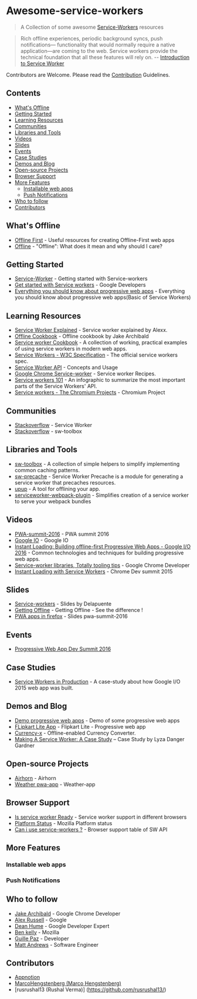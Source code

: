 # Awesome-service-workers

> A Collection of some awesome [Service-Workers](https://developer.mozilla.org/en-US/docs/Web/API/Service_Worker_API) resources

> Rich offline experiences, periodic background syncs, push notifications— functionality that would normally require a native application—are coming to the web. Service workers provide the technical foundation that all these features will rely on. -- [Introduction to Service Worker](http://www.html5rocks.com/en/tutorials/service-worker/introduction/)

Contributors are Welcome. Please read the [Contribution](https://github.com/mbj36/awesome-service-workers/blob/master/CONTRIBUTING.md) Guidelines. 

## Contents

- [What's Offline](#what's-offline)
- [Getting Started](#getting-started)
- [Learning Resources](#learning-resources)
- [Communities](#communities)
- [Libraries and Tools](#libraries-and-tools)
- [Videos](#videos)
- [Slides](#slides)
- [Events](#events)
- [Case Studies](#case-studies)
- [Demos and Blog](#demos-and-blog)
- [Open-source Projects](#open-source-projects)
- [Browser Support](#browser-support)
- [More Features](#more-features)
  - [Installable web apps](#installable-web-apps)
  - [Push Notifications](#push-notifications)
- [Who to follow](#who-to-follow)
- [Contributors](#contributors)

## What's Offline 

- [Offline First](https://github.com/pazguille/offline-first) - Useful resources for creating Offline-First web apps
- [Offline](http://www.html5rocks.com/en/tutorials/offline/whats-offline/) - "Offline": What does it mean and why should I care?

## Getting Started

- [Service-Worker](http://www.html5rocks.com/en/tutorials/service-worker/introduction/) - Getting started with Service-workers
- [Get started with Service workers](https://developers.google.com/web/fundamentals/getting-started/push-notifications/step-03?hl=en) - Google Developers
- [Everything you should know about progressive web apps](http://tutorialzine.com/2016/09/everything-you-should-know-about-progressive-web-apps/) - Everything you should know about progressive web apps(Basic of Service Workers)

## Learning Resources

- [Service Worker Explained](https://github.com/slightlyoff/ServiceWorker/blob/master/explainer.md) - Service worker explained by Alexx.
- [Offline Cookbook](https://jakearchibald.com/2014/offline-cookbook/) - Offline cookbook by Jake Archibald
- [Service worker Cookbook](https://serviceworke.rs/) - A collection of working, practical examples of using service workers in modern web apps.
- [Service Workers - W3C Specification](https://www.w3.org/TR/service-workers/) - The official service workers spec.
- [Service Worker API](https://developer.mozilla.org/en-US/docs/Web/API/Service_Worker_API) - Concepts and Usage
- [Google Chrome Service-worker](https://github.com/GoogleChrome/samples/tree/gh-pages/service-worker) - Service worker Recipes.
- [Service workers 101](https://github.com/delapuente/service-workers-101) - An infographic to summarize the most important parts of the Service Workers' API.
- [Service workers - The Chromium Projects](https://www.chromium.org/blink/serviceworker) - Chromium Project

## Communities

- [Stackoverflow](http://stackoverflow.com/questions/tagged/service-worker) - Service Worker
- [Stackoverflow](http://stackoverflow.com/questions/tagged/sw-toolbox) - sw-toolbox

## Libraries and Tools

- [sw-toolbox](https://github.com/GoogleChrome/sw-toolbox) - A collection of simple helpers to simplify implementing common caching patterns.
- [sw-precache](https://github.com/GoogleChrome/sw-precache) - Service Worker Precache is a module for generating a service worker that precaches resources.
- [upup](https://www.talater.com/upup/) - A tool for offlining your app.
- [serviceworker-webpack-plugin](https://github.com/oliviertassinari/serviceworker-webpack-plugin) - Simplifies creation of a service worker to serve your webpack bundles

## Videos

- [PWA-summit-2016](https://developers.google.com/web/shows/pwa-devsummit/?hl=en) - PWA summit 2016
- [Google IO](https://developers.google.com/web/shows/google-io/?hl=en) - Google IO
- [Instant Loading: Building offline-first Progressive Web Apps - Google I/O 2016](https://youtu.be/cmGr0RszHc8) - Common technologies and techniques for building progressive web apps.
- [Service-worker libraries, Totally tooling tips](https://www.youtube.com/watch?v=IIRj8DftkqE) - Google Chrome Developer
- [Instant Loading with Service Workers](https://www.youtube.com/watch?v=jCKZDTtUA2A) - Chrome Dev summit 2015

## Slides

- [Service-workers](http://delapuente.github.io/presentations/at-your-service/#/) - Slides by Delapuente
- [Getting Offline](https://delapuente.github.io/presentations/from-web-app-to-pwa/index.html#/5) - Getting Offline - See the difference !
- [PWA apps in firefox](http://slidedeck.io/wanderview/slides-pwa-summit-2016) - Slides pwa-summit-2016

## Events

- [Progressive Web App Dev Summit 2016](https://events.withgoogle.com/progressive-web-app-dev-summit/agenda/)

## Case Studies

- [Service Workers in Production](https://developers.google.com/web/showcase/case-study/service-workers-iowa) - A case-study about how Google I/O 2015 web app was built.

## Demos and Blog

- [Demo progressive web apps](https://pwa.rocks/) - Demo of some progressive web apps
- [FLipkart Lite App](http://tech-blog.flipkart.net/) - Flipkart Lite - Progressive web app
- [Currency-x](http://www.currency-x.com) - Offline-enabled Currency Converter.
- [Making A Service Worker: A Case Study](https://www.smashingmagazine.com/2016/02/making-a-service-worker/) – Case Study by Lyza Danger Gardner

## Open-source Projects

- [Airhorn](https://github.com/GoogleChrome/airhorn) - Airhorn
- [Weather pwa-app](https://github.com/googlecodelabs/your-first-pwapp) - Weather-app

## Browser Support

- [Is service worker Ready](https://jakearchibald.github.io/isserviceworkerready/) - Service worker support in different browsers
- [Platform Status](https://platform-status.mozilla.org/#service-worker) - Mozilla Platform status
- [Can i use service-workers ?](http://caniuse.com/#search=serviceworkers) - Browser support table of SW API

## More Features

### Installable web apps

### Push Notifications

## Who to follow

- [Jake Archibald](https://github.com/jakearchibald) - Google Chrome Developer
- [Alex Russell](https://github.com/slightlyoff) - Google 
- [Dean Hume](https://github.com/deanhume) - Google Developer Expert
- [Ben kelly](https://github.com/wanderview) - Mozilla
- [Guille Paz](https://github.com/pazguille) - Developer
- [Matt Andrews](https://github.com/matthew-andrews) - Software Engineer

## Contributors

- [Appnotion](https://github.com/helloguille)
- [MarcoHengstenberg (Marco Hengstenberg)](https://github.com/MarcoHengstenberg)
- [rusrushal13 (Rushal Verma)] (https://github.com/rusrushal13/)

